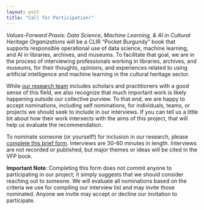 ```yaml
---
layout: post
title: "Call for Participation!"
---
```


_Values-Forward Praxis: Data Science, Machine Learning, & AI in Cultural Heritage Organizations_ will be a CLIR “Pocket Burgundy” book that supports responsible operational use of data science, machine learning, and AI in libraries, archives, and museums. To facilitate that goal, we are in the process of interviewing professionals working in libraries, archives, and museums, for their thoughts, opinions, and experiences related to using artificial intelligence and machine learning in the cultural heritage sector.

While [our research team](https://valuesforwardpraxis.github.io/) includes scholars and practitioners with a good sense of this field, we also recognize that much important work is likely happening outside our collective purview. To that end, we are happy to accept nominations, including self nominations, for individuals, teams, or projects we should seek to include in our interviews. If you can tell us a little bit about how their work intersects with the aims of this project, that will help us evaluate the recommendation.

To nominate someone (or yourself!) for inclusion in our research, please [complete this brief form](https://forms.gle/weYoQkvhkrjHmvm3A). Interviews are 30-60 minutes in length. Interviews are not recorded or published, but major themes or ideas will be cited in the VFP book.

**Important Note**: Completing this form does not commit anyone to participating in our project; it simply suggests that we should consider reaching out to someone. We will evaluate all nominations based on the criteria we use for compiling our interview list and may invite those nominated. Anyone we invite may accept or decline our invitation to participate. 